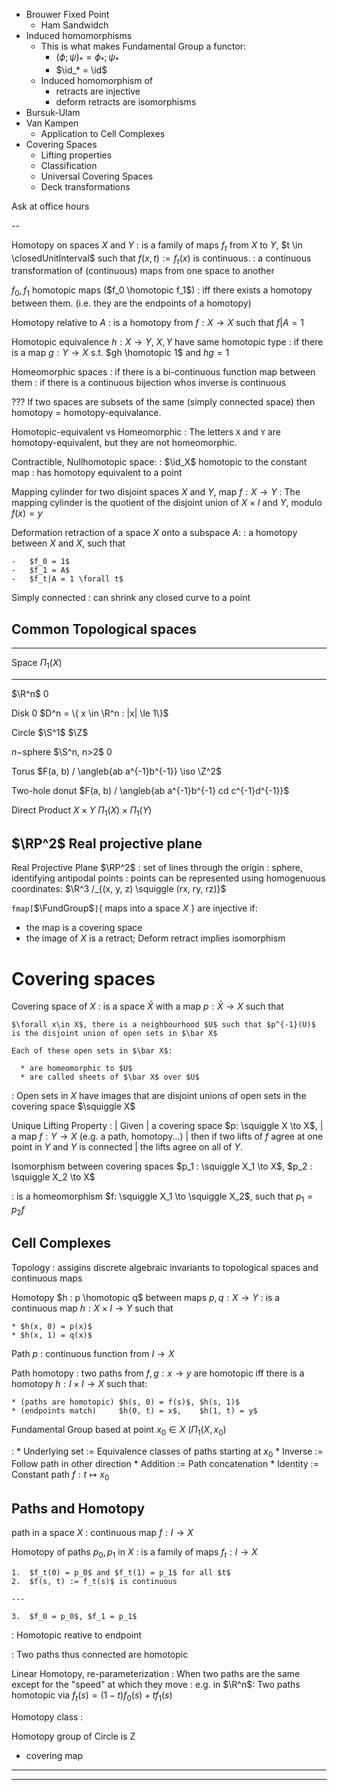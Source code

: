 - Brouwer Fixed Point
    - Ham Sandwidch
- Induced homomorphisms
    - This is what makes Fundamental Group a functor:
        - $(\phi ; \psi)_* = \phi_* ; \psi_*$
        - $\id_* = \id$
    - Induced homomorphism of 
        - retracts are injective
        - deform retracts are isomorphisms
- Bursuk-Ulam
- Van Kampen
    - Application to Cell Complexes
- Covering Spaces
    - Lifting properties
    - Classification
    - Universal Covering Spaces
    - Deck transformations


Ask at office hours

--


Homotopy on spaces $X$ and $Y$
:   is a family of maps $f_t$ from $X$ to $Y$, $t \in \closedUnitInterval$ such that
    $f(x, t) := f_t(x)$ is continuous.
:   a continuous transformation of (continuous) maps from one space to another

$f_0, f_1$ homotopic maps ($f_0 \homotopic f_1$)
:   iff there exists a homotopy between them. (i.e. they are the
    endpoints of a homotopy)

Homotopy relative to $A$
:   is a homotopy from $f: X \to X$ such that $f | A = 1$

Homotopic equivalence $h: X \to Y$, $X, Y$ have same homotopic type
:   if there is a map $g: Y \to X$ s.t. $gh \homotopic 1$ and $hg = 1$

Homeomorphic spaces
:  if there is a bi-continuous function map between them
:  if there is a continuous bijection whos inverse is continuous

??? If two spaces are subsets of the same (simply connected space) then
    homotopy = homotopy-equivalance.

Homotopic-equivalent vs Homeomorphic
:   The letters `X` and `Y` are homotopy-equivalent, but they are not homeomorphic.

Contractible, Nullhomotopic space:
:   $\id_X$ homotopic to the constant map
:   has homotopy equivalent to a point

Mapping cylinder for two disjoint spaces $X$ and $Y$, map $f: X \to Y$
:   The mapping cylinder is the quotient of the disjoint union of
    $X \times I$ and $Y$, modulo $f(x) = y$

Deformation retraction of a space $X$ onto a subspace $A$:
:   a homotopy between $X$ and $X$, such that

    -   $f_0 = 1$
    -   $f_1 = A$
    -   $f_t|A = 1 \forall t$

Simply connected
:   can shrink any closed curve to a point

Common Topological spaces
--------------------------

  --------------------------------------------------------------------------------------------
  Space                                                       $\Pi_1(X)$
  ------------------------------------- ------------------------------------------------------
  $\R^n$                                                         $0$

  Disk                                                           $0$
  $D^n = \{ x \in \R^n : |x| \le 1\}$   

  Circle $\S^1$                                                  $\Z$

  $n-$sphere $\S^n, n>2$                                         $0$

  Torus                                     $F(a, b) / \angleb{ab a^{-1}b^{-1}} \iso \Z^2$

  Two-hole donut                         $F(a, b) / \angleb{ab a^{-1}b^{-1} cd c^{-1}d^{-1}}$

  Direct Product $X\times Y$                          $\Pi_1(X) \times \Pi_1(Y)$

  $\RP^2$ Real projective plane                             
  --------------------------------------------------------------------------------------------

Real Projective Plane $\RP^2$
:   set of lines through the origin
:   sphere, identifying antipodal points
:   points can be represented using homogenuous coordinates:
    $\R^3 /_{(x, y, z) \squiggle (rx, ry, rz)}$

`fmap[`$\FundGroup$`]`{ maps into a space $X$ } are injective if:

- the map is a covering space
- the image of $X$ is a retract; Deform retract implies isomorphism

Covering spaces
===============

Covering space of $X$
:   is a space $\bar X$ with a map $p : \bar X \to X$ such that

    $\forall x\in X$, there is a neighbourhood $U$ such that $p^{-1}(U)$
    is the disjoint union of open sets in $\bar X$

    Each of these open sets in $\bar X$:

      * are homeomorphic to $U$
      * are called sheets of $\bar X$ over $U$

: Open sets in $X$ have images that are disjoint unions of open sets in the
  covering space $\squiggle X$

Unique Lifting Property
:   | Given
    |       a covering space $p: \squiggle X \to X$,
    |       a map $f: Y \to X$   (e.g. a path, homotopy...)
    | then if two lifts of $f$ agree at one point in $Y$ and $Y$ is connected
    |       the lifts agree on all of $Y$.


Isomorphism between covering spaces $p_1 : \squiggle X_1 \to X$, $p_2 : \squiggle X_2 \to X$

:   is a homeomorphism $f: \squiggle X_1 \to \squiggle X_2$, such that $p_1 = p_2 f$


Cell Complexes
---------------

Topology
: assigins discrete algebraic invariants to topological spaces and continuous maps

Homotopy $h : p \homotopic q$ between maps $p, q: X \to Y$
:   is a continuous map $h : X \times I \to Y$ such that

    * $h(x, 0) = p(x)$
    * $h(x, 1) = q(x)$

Path $p$
: continuous function from $I \to X$

Path homotopy
:   two paths from $f, g: x \to y$ are homotopic iff there is a homotopy $h: I \times I \to X$
    such that:
    
    * (paths are homotopic) $h(s, 0) = f(s)$, $h(s, 1)$
    * (endpoints match)     $h(0, t) = x$,    $h(1, t) = y$

Fundamental Group based at point $x_0 \in X$ ($\Pi_1(X, x_0)$

:   * Underlying set := Equivalence classes of paths starting at $x_0$
    * Inverse        := Follow path in other direction
    * Addition       := Path concatenation
    * Identity       := Constant path $f: t \mapsto x_0$



Paths and Homotopy
------------------

path in a space $X$
:   continuous map $f : I \to X$

Homotopy of paths $p_0, p_1$ in $X$
:   is a family of maps $f_t : I \to X$

    1.  $f_t(0) = p_0$ and $f_t(1) = p_1$ for all $t$
    2.  $f(s, t) := f_t(s)$ is continuous
    
    ---
    
    3.  $f_0 = p_0$, $f_1 = p_1$
: Homotopic reative to endpoint

:   Two paths thus connected are homotopic

Linear Homotopy, re-parameterization
:   When two paths are the same except for the "speed" at which they move
:   e.g. in $\R^n$: Two paths homotopic via $f_t(s) = (1 - t)f_0(s) + tf_1(s)$

Homotopy class
:   


Homotopy group of Circle is Z
- covering map


---

---

